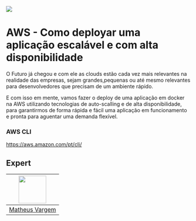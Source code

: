 <img src="https://storage.googleapis.com/golden-wind/experts-club/capa-github.svg" />

# AWS - Como deployar uma aplicação escalável e com alta disponibilidade

O Futuro já chegou e com ele as clouds estão cada vez mais relevantes na realidade das empresas, sejam grandes,pequenas ou até mesmo relevantes para desenvolvedores que precisam de um ambiente rápido.

E com isso em mente, vamos fazer o deploy de uma aplicação em docker na AWS utilizando tecnologias de auto-scalling e de alta disponibilidade, para garantirmos de forma rápida e fácil uma aplicação em funcionamento e pronta para aguentar uma demanda flexível.


### AWS CLI

https://aws.amazon.com/pt/cli/


## Expert

| [<img src="https://avatars.githubusercontent.com/u/54695645?v=4" width="75px;"/>](https://github.com/busycore) |
| :-: |
|[Matheus Vargem](https://github.com/busycore)|